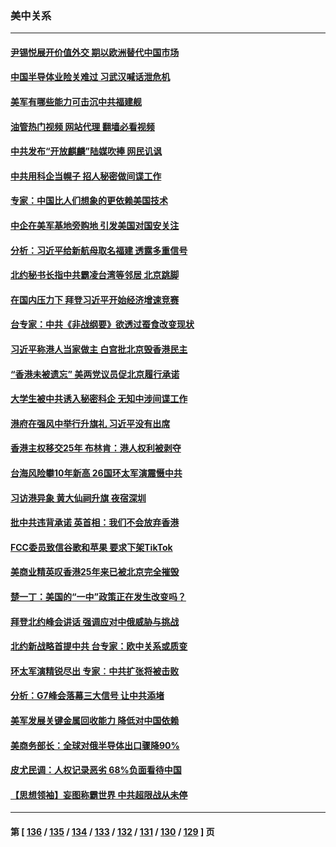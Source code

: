 ### 美中关系
---
#### [尹锡悦展开价值外交 期以欧洲替代中国市场](../../pages/nf1412576/n13772487.md?07031645) 
#### [中国半导体业险关难过 习武汉喊话泄危机](../../pages/nf1412576/n13772457.md?07031645) 
#### [美军有哪些能力可击沉中共福建舰](../../pages/nf1412576/n13768157.md?07031645) 
#### [油管热门视频 网站代理 翻墙必看视频](http://209.222.30.114:81/youtube.html?07031645)
#### [中共发布“开放麒麟”陆媒吹捧 网民讥讽](../../pages/nf1412576/n13772308.md?07031645) 
#### [中共用科企当幌子 招人秘密做间谍工作](../../pages/nf1412576/n13772288.md?07031645) 
#### [专家：中国比人们想象的更依赖美国技术](../../pages/nf1412576/n13771906.md?07031645) 
#### [中企在美军基地旁购地 引发美国对国安关注](../../pages/nf1412576/n13771735.md?07031645) 
#### [分析：习近平给新航母取名福建 透露多重信号](../../pages/nf1412576/n13771662.md?07031645) 
#### [北约秘书长指中共霸凌台湾等邻居 北京跳脚](../../pages/nf1412576/n13771677.md?07031645) 
#### [在国内压力下 拜登习近平开始经济增速竞赛](../../pages/nf1412576/n13771658.md?07031645) 
#### [台专家：中共《非战纲要》欲透过蚕食改变现状](../../pages/nf1412576/n13771432.md?07031645) 
#### [习近平称港人当家做主 白宫批北京毁香港民主](../../pages/nf1412576/n13771587.md?07031645) 
#### [“香港未被遗忘” 美两党议员促北京履行承诺](../../pages/nf1412576/n13771578.md?07031645) 
#### [大学生被中共诱入秘密科企 无知中涉间谍工作](../../pages/nf1412576/n13771025.md?07031645) 
#### [港府在强风中举行升旗礼 习近平没有出席](../../pages/nf1412576/n13771046.md?07031645) 
#### [香港主权移交25年 布林肯：港人权利被剥夺](../../pages/nf1412576/n13770972.md?07031645) 
#### [台海风险攀10年新高 26国环太军演震慑中共](../../pages/nf1412576/n13770929.md?07031645) 
#### [习访港异象 黄大仙祠升旗 夜宿深圳](../../pages/nf1412576/n13770965.md?07031645) 
#### [批中共违背承诺 英首相：我们不会放弃香港](../../pages/nf1412576/n13770927.md?07031645) 
#### [FCC委员致信谷歌和苹果 要求下架TikTok](../../pages/nf1412576/n13770963.md?07031645) 
#### [美商业精英叹香港25年来已被北京完全摧毁](../../pages/nf1412576/n13770923.md?07031645) 
#### [楚一丁：美国的“一中”政策正在发生改变吗？](../../pages/nf1412576/n13770935.md?07031645) 
#### [拜登北约峰会讲话 强调应对中俄威胁与挑战](../../pages/nf1412576/n13770867.md?07031645) 
#### [北约新战略首提中共 台专家：欧中关系或质变](../../pages/nf1412576/n13770757.md?07031645) 
#### [环太军演精锐尽出 专家︰中共扩张将被击败](../../pages/nf1412576/n13770768.md?07031645) 
#### [分析：G7峰会落幕三大信号 让中共添堵](../../pages/nf1412576/n13770331.md?07031645) 
#### [美军发展关键金属回收能力 降低对中国依赖](../../pages/nf1412576/n13770576.md?07031645) 
#### [美商务部长：全球对俄半导体出口骤降90%](../../pages/nf1412576/n13770314.md?07031645) 
#### [皮尤民调：人权记录恶劣 68%负面看待中国](../../pages/nf1412576/n13770177.md?07031645) 
#### [【思想领袖】妄图称霸世界 中共超限战从未停](../../pages/nf1412576/n13745142.md?07031645) 

---
#### 第 [ [136](./136.md?07031645) / [135](./135.md?07031645) / [134](./134.md?07031645) / [133](./133.md?07031645) / [132](./132.md?07031645) / [131](./131.md?07031645) / [130](./130.md?07031645) / [129](./129.md?07031645) ] 页
